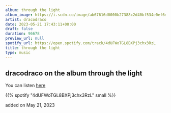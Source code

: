 ```yaml
---
album: through the light
album_image: https://i.scdn.co/image/ab67616d0000b27388c2d40bf534e0ef64335140
artist: dracodraco
date: 2023-05-21 17:43:11+00:00
draft: false
duration: 96678
preview_url: null
spotify_url: https://open.spotify.com/track/4dUFWoTGL8BXPj3chx3RzL
title: through the light
type: music
---
```



## dracodraco on the album through the light

You can listen [here](https://open.spotify.com/track/4dUFWoTGL8BXPj3chx3RzL)

{{% spotify "4dUFWoTGL8BXPj3chx3RzL" small %}}

added on May 21, 2023